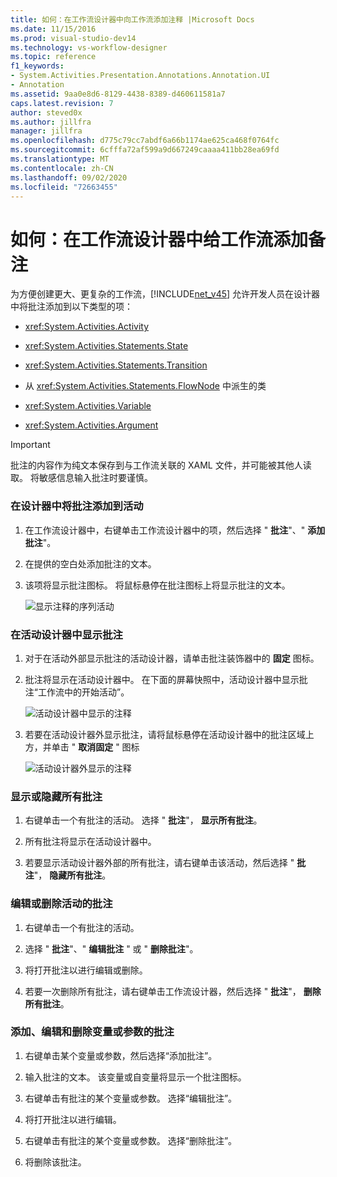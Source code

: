```yaml
---
title: 如何：在工作流设计器中向工作流添加注释 |Microsoft Docs
ms.date: 11/15/2016
ms.prod: visual-studio-dev14
ms.technology: vs-workflow-designer
ms.topic: reference
f1_keywords:
- System.Activities.Presentation.Annotations.Annotation.UI
- Annotation
ms.assetid: 9aa0e8d6-8129-4438-8389-d460611581a7
caps.latest.revision: 7
author: steved0x
ms.author: jillfra
manager: jillfra
ms.openlocfilehash: d775c79cc7abdf6a66b1174ae625ca468f0764fc
ms.sourcegitcommit: 6cfffa72af599a9d667249caaaa411bb28ea69fd
ms.translationtype: MT
ms.contentlocale: zh-CN
ms.lasthandoff: 09/02/2020
ms.locfileid: "72663455"
---
```

# <a name="how-to-add-comments-to-a-workflow-in-the-workflow-designer"></a>如何：在工作流设计器中给工作流添加备注
为方便创建更大、更复杂的工作流，[!INCLUDE[net_v45](../includes/net-v45-md.md)] 允许开发人员在设计器中将批注添加到以下类型的项：

- <xref:System.Activities.Activity>

- <xref:System.Activities.Statements.State>

- <xref:System.Activities.Statements.Transition>

- 从 <xref:System.Activities.Statements.FlowNode> 中派生的类

- <xref:System.Activities.Variable>

- <xref:System.Activities.Argument>

> [!IMPORTANT]
> 批注的内容作为纯文本保存到与工作流关联的 XAML 文件，并可能被其他人读取。 将敏感信息输入批注时要谨慎。

### <a name="adding-an-annotation-to-an-activity-in-the-designer"></a>在设计器中将批注添加到活动

1. 在工作流设计器中，右键单击工作流设计器中的项，然后选择 " **批注**"、" **添加批注**"。

2. 在提供的空白处添加批注的文本。

3. 该项将显示批注图标。 将鼠标悬停在批注图标上将显示批注的文本。

     ![显示注释的序列活动](../workflow-designer/media/annotation.png "Annotation")

### <a name="displaying-an-annotation-in-an-activitys-designer"></a>在活动设计器中显示批注

1. 对于在活动外部显示批注的活动设计器，请单击批注装饰器中的 **固定** 图标。

2. 批注将显示在活动设计器中。 在下面的屏幕快照中，活动设计器中显示批注“工作流中的开始活动”。

     ![活动设计器中显示的注释](../workflow-designer/media/annotationindesigner.png "AnnotationInDesigner")

3. 若要在活动设计器外显示批注，请将鼠标悬停在活动设计器中的批注区域上方，并单击 " **取消固定** " 图标

     ![活动设计器外显示的注释](../workflow-designer/media/annotationoutsidedesigner.png "AnnotationOutsideDesigner")

### <a name="showing-or-hiding-all-annotations"></a>显示或隐藏所有批注

1. 右键单击一个有批注的活动。 选择 " **批注**"， **显示所有批注**。

2. 所有批注将显示在活动设计器中。

3. 若要显示活动设计器外部的所有批注，请右键单击该活动，然后选择 " **批注**"， **隐藏所有批注**。

### <a name="editing-or-deleting-an-annotation-for-an-activity"></a>编辑或删除活动的批注

1. 右键单击一个有批注的活动。

2. 选择 " **批注**"、" **编辑批注** " 或 " **删除批注**"。

3. 将打开批注以进行编辑或删除。

4. 若要一次删除所有批注，请右键单击工作流设计器，然后选择 " **批注**"， **删除所有批注**。

### <a name="adding-editing-and-deleting-an-annotation-for-a-variable-or-argument"></a>添加、编辑和删除变量或参数的批注

1. 右键单击某个变量或参数，然后选择“添加批注”。

2. 输入批注的文本。 该变量或自变量将显示一个批注图标。

3. 右键单击有批注的某个变量或参数。 选择“编辑批注”。

4. 将打开批注以进行编辑。

5. 右键单击有批注的某个变量或参数。 选择“删除批注”。

6. 将删除该批注。